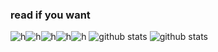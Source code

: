 ### read if you want
![h](https://cdn.discordapp.com/emojis/740291184223584437.gif)![h](https://cdn.discordapp.com/emojis/740291184223584437.gif)![h](https://cdn.discordapp.com/emojis/740291184223584437.gif)![h](https://cdn.discordapp.com/emojis/740291184223584437.gif)![h](https://cdn.discordapp.com/emojis/740291184223584437.gif)
![github stats](https://github-readme-stats.vercel.app/api?username=Tanya575&theme=radical&show_icons=true&hide_border=true)
![github stats](https://github-readme-streak-stats.herokuapp.com?user=Tanya575&theme=radical&show_icons=true&hide_border=true)
